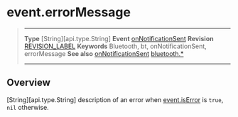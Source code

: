 # event.errorMessage

> --------------------- ------------------------------------------------------------------------------------------
> __Type__              [String][api.type.String]
> __Event__             [onNotificationSent](/plugin.bluetooth.type.Server.event.onNotificationSent.md)
> __Revision__          [REVISION_LABEL](REVISION_URL)
> __Keywords__          Bluetooth, bt, onNotificationSent, errorMessage
> __See also__          [onNotificationSent](/plugin.bluetooth.type.Server.event.onNotificationSent.md)
>						[bluetooth.*](/plugin.bluetooth.md)
> --------------------- ------------------------------------------------------------------------------------------

## Overview

[String][api.type.String] description of an error when [event.isError](/plugin.bluetooth.type.Server.event.onNotificationSent.isError.md) is `true`, `nil` otherwise.